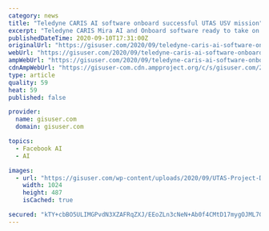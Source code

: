 ```yaml
---
category: news
title: "Teledyne CARIS AI software onboard successful UTAS USV mission"
excerpt: "Teledyne CARIS Mira AI and Onboard software ready to take on future uncrewed survey missions Fredericton, NB, Canada, September 10, 2020 — Teledyne CARIS, a Teledyne Technologies [NYSE:TDY] company, was an integral part of the illustrious team involved in the ground-breaking uncrewed offshore survey mission in the Atlantic Ocean."
publishedDateTime: 2020-09-10T17:31:00Z
originalUrl: "https://gisuser.com/2020/09/teledyne-caris-ai-software-onboard-successful-utas-usv-mission/"
webUrl: "https://gisuser.com/2020/09/teledyne-caris-ai-software-onboard-successful-utas-usv-mission/"
ampWebUrl: "https://gisuser.com/2020/09/teledyne-caris-ai-software-onboard-successful-utas-usv-mission/amp/"
cdnAmpWebUrl: "https://gisuser-com.cdn.ampproject.org/c/s/gisuser.com/2020/09/teledyne-caris-ai-software-onboard-successful-utas-usv-mission/amp/"
type: article
quality: 59
heat: 59
published: false

provider:
  name: gisuser.com
  domain: gisuser.com

topics:
  - Facebook AI
  - AI

images:
  - url: "https://gisuser.com/wp-content/uploads/2020/09/UTAS-Project-Data-Processed-in-Teledyne-CARIS-HIPS-1024x487.jpg"
    width: 1024
    height: 487
    isCached: true

secured: "kTY+cbBO5ULIMGPvdN3XZAFRqZXJ/EEoZLn3cNeN+Ab0f4CMtD17mygOJML7GIeI9Y8CC7pu48I/uxhTr4/x7UitZSFo1GZ4i4VAasYnWQse2l91SUboDCrfTIbmF0ShrwiAbQssq1823mZOffDgpslXR9t5JZTFc7/uv/keLs6VQBsoz9v5R1fHt84furkXaVHtWXf05tYYbDe+w8MROO/7/hexBtyICe7iaqV20zEV6aeEHcYZlMG2TW/2oA4mamEYdYcVSNjykAxQYXdSrW/fmVaKZHfLPr+B6IuKOWIQw9BlRHyktCV3AiHg3/DHQ5FguAHW0UrfN5NFTjpPunkFcW+1ivUbib/6XQpdAts=;cNB7mI/IsByPV9DeLzf12w=="
---
```


